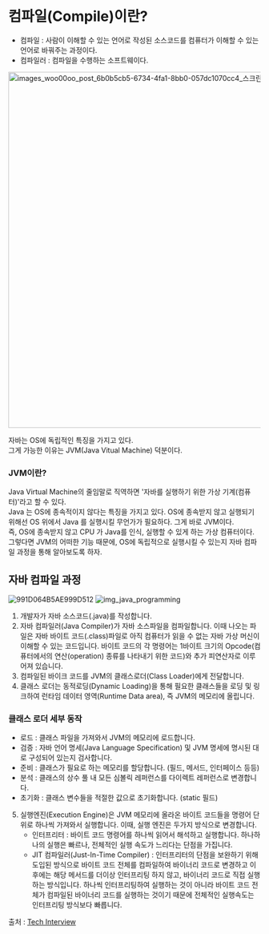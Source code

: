 # 컴파일(Compile)이란?
- 컴파일 : 사람이 이해할 수 있는 언어로 작성된 소스코드를 컴퓨터가 이해할 수 있는 언어로 바꿔주는 과정이다.
- 컴파일러 : 컴파일을 수행하는 소프트웨이다.

<img width="711" alt="images_woo00oo_post_6b0b5cb5-6734-4fa1-8bb0-057dc1070cc4_스크린샷 2021-01-01 오후 6 14 46" src="https://user-images.githubusercontent.com/89081374/206717271-ab86e112-2a20-4deb-bb25-8ffbad0d2add.png">

자바는 OS에 독립적인 특징을 가지고 있다.   
그게 가능한 이유는 JVM(Java Vitual Machine) 덕분이다.  
### JVM이란?
Java Virtual Machine의 줄임말로 직역하면 '자바를 실행하기 위한 가상 기계(컴퓨터)'라고 할 수 있다.  
Java 는 OS에 종속적이지 않다는 특징을 가지고 있다. OS에 종속받지 않고 실행되기 위해선 OS 위에서 Java 를 실행시킬 무언가가 필요하다. 그게 바로 JVM이다.  
즉, OS에 종속받지 않고 CPU 가 Java를 인식, 실행할 수 있게 하는 가상 컴퓨터이다.  
그렇다면 JVM의 어떠한 기능 때문에, OS에 독립적으로 실행시킬 수 있는지 자바 컴파일 과정을 통해 알아보도록 하자.
  
## 자바 컴파일 과정
![991D064B5AE999D512](https://user-images.githubusercontent.com/89081374/206716235-3ed0f9d8-d854-487e-a8b5-51c46c1497fd.jpeg)
![img_java_programming](https://user-images.githubusercontent.com/89081374/206716279-e974cffe-2348-4cd6-bdc6-22c0432aa176.png)
1. 개발자가 자바 소스코드(.java)를 작성합니다. 
2. 자바 컴파일러(Java Compiler)가 자바 소스파일을 컴파일합니다. 이때 나오는 파일은 자바 바이트 코드(.class)파일로 아직 컴퓨터가 읽을 수 없는 자바 가상 머신이 이해할 수 있는 코드입니다. 바이트 코드의 각 명령어는 1바이트 크기의 Opcode(컴퓨터에서의 연산(operation) 종류를 나타내기 위한 코드)와 추가 피연산자로 이루어져 있습니다. 
3. 컴파일된 바이크 코드를 JVM의 클래스로더(Class Loader)에게 전달합니다. 
4. 클래스 로더는 동적로딩(Dynamic Loading)을 통해 필요한 클래스들을 로딩 및 링크하여 런타임 데이터 영역(Runtime Data area), 즉 JVM의 메모리에 올립니다.

### 클래스 로더 세부 동작
- 로드 : 클래스 파일을 가져와서 JVM의 메모리에 로드합니다. 
- 검증 : 자바 언어 명세(Java Language Specification) 및 JVM 명세에 명시된 대로 구성되어 있는지 검사합니다. 
- 준비 : 클래스가 필요로 하는 메모리를 할당합니다. (필드, 메서드, 인터페이스 등등)
- 분석 : 클래스의 상수 풀 내 모든 심볼릭 레퍼런스를 다이렉트 레퍼런스로 변경합니다. 
- 초기화 : 클래스 변수들을 적절한 값으로 초기화합니다. (static 필드)
  
5. 실행엔진(Execution Engine)은 JVM 메모리에 올라온 바이트 코드들을 명령어 단위로 하나씩 가져와서 실행합니다. 이때, 실행 엔진은 두가지 방식으로 변경합니다. 
   - 인터프리터 : 바이트 코드 명령어를 하나씩 읽어서 해석하고 실행합니다. 하나하나의 실행은 빠르나, 전체적인 실행 속도가 느리다는 단점을 가집니다.
   - JIT 컴파일러(Just-In-Time Compiler) : 인터프리터의 단점을 보완하기 위해 도입된 방식으로 바이트 코드 전체를 컴파일하여 바이너리 코드로 변경하고 이후에는 해당 메서드를 더이상 인터프리팅 하지 않고, 바이너리 코드로 직접 실행하는 방식입니다. 하나씩 인터프리팅하여 실행하는 것이 아니라 바이트 코드 전체가 컴파일된 바이너리 코드를 실행하는 것이기 때문에 전체적인 실행속도는 인터프리팅 방식보다 빠릅니다.


출처 : [Tech Interview](https://gyoogle.dev/blog/computer-language/Java/%EC%BB%B4%ED%8C%8C%EC%9D%BC%20%EA%B3%BC%EC%A0%95.html)